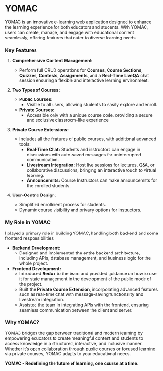 # **YOMAC**  

YOMAC is an innovative e-learning web application designed to enhance the learning experience for both educators and students. With YOMAC, users can create, manage, and engage with educational content seamlessly, offering features that cater to diverse learning needs.  

### **Key Features**  

1. **Comprehensive Content Management:**  
   - Perform full CRUD operations for **Courses**, **Course Sections**, **Quizzes**, **Contests**, **Assignments**, and a **Real-Time LiveQA** chat session ensuring a flexible and interactive learning environment.  

2. **Two Types of Courses:**  
   - **Public Courses:**  
     - Visible to all users, allowing students to easily explore and enroll.  
   - **Private Courses:**  
     - Accessible only with a unique course code, providing a secure and exclusive classroom-like experience.  

3. **Private Course Extensions:**  
   - Includes all the features of public courses, with additional advanced tools:  
     - **Real-Time Chat:** Students and instructors can engage in discussions with auto-saved messages for uninterrupted communication.  
     - **Livestream Integration:** Host live sessions for lectures, Q&A, or collaborative discussions, bringing an interactive touch to virtual learning.
     - **Announcemnts:** Course Instructors can make announcemnts for the enrolled students.

4. **User-Centric Design:**  
   - Simplified enrollment process for students.  
   - Dynamic course visibility and privacy options for instructors.  

### **My Role in YOMAC**  
I played a primary role in building YOMAC, handling both backend and some frontend responsibilities:  
- **Backend Development:**  
  - Designed and implemented the entire backend architecture, including APIs, database management, and business logic for the whole project.  
- **Frontend Development:**  
    - Introduced **Redux** to the team and provided guidance on how to use it for state management in the development of the public mode of the project.  
    - Built the **Private Course Extension**, incorporating advanced features such as real-time chat with message-saving functionality and livestream integration.  
    - Assisted the team in integrating APIs with the frontend, ensuring seamless communication between the client and server.  

### **Why YOMAC?**  
YOMAC bridges the gap between traditional and modern learning by empowering educators to create meaningful content and students to access knowledge in a structured, interactive, and inclusive manner. Whether it’s open collaboration through public courses or focused learning via private courses, YOMAC adapts to your educational needs.  

**YOMAC - Redefining the future of learning, one course at a time.**  
